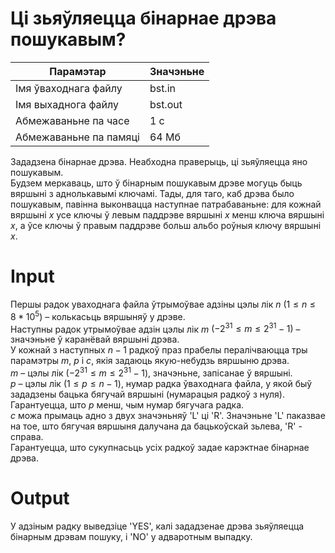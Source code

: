 # Ці зьяўляецца бінарнае дрэва пошукавым?

|        Парамэтар        |   Значэньне   |
|  --------------------   | ------------- |
|  Імя ўваходнага файлу   |    bst.in     |
|   Імя выхаднога файлу   |    bst.out    |
|   Абмежаваньне па часе  |      1 с      |
|  Абмежаваньне па памяці |   64 Мб       |

Зададзена бінарнае дрэва. Неабходна праверыць, ці зьяўляецца яно пошукавым. </br>
Будзем меркаваць, што ў бінарным пошукавым дрэве могуць быць вяршыні з аднолькавымі ключамі. Тады, для таго, каб дрэва было пошукавым, павінна выконвацца наступнае патрабаваньне: для кожнай вяршыні $x$ усе ключы ў левым паддрэве вяршыні $x$ менш ключа вяршыні $x$, а ўсе ключы ў правым паддрэве больш альбо роўныя ключу вяршыні $x.$
# Іnput
Першы радок уваходнага файла ўтрымоўвае адзіны цэлы лік $n$ $(1 ≤ n ≤ 8 * 10^5)$ – колькасьць вяршыняў у дрэве.</br>
Наступны радок утрымоўвае адзін цэлы лік $m$ $(-2^{31} ≤ m ≤ 2^{31} - 1)$ – значэньне ў каранёвай вяршыні дрэва.</br>
У кожнай з наступных $n - 1$ радкоў праз прабелы пералічваюцца тры парамэтры $m$, $p$ і $c$, якія задаюць якую-небудзь вяршыню дрэва.</br>
$m$ – цэлы лік $(-2^{31} \leq m \leq 2^{31} - 1)$, значэньне, запісанае ў вяршыні.</br>
$p$ – цэлы лік $(1 \leq p \leq n - 1)$, нумар радка ўваходнага файла, у якой быў зададзены бацька бягучай вяршыні (нумарацыя радкоў з нуля). Гарантуецца, што $p$ менш, чым нумар бягучага радка.</br>
$c$ можа прымаць адно з двух значэньняў 'L' ці 'R'. Значэньне 'L' паказвае на тое, што бягучая вяршыня далучана да бацькоўскай зьлева, 'R' - справа.</br>
Гарантуецца, што сукупнасьць усіх радкоў задае карэктнае бінарнае дрэва.
# Output
У адзіным радку выведзіце 'YES', калі зададзенае дрэва зьяўляецца бінарным дрэвам пошуку, і 'NO' у адваротным выпадку.
